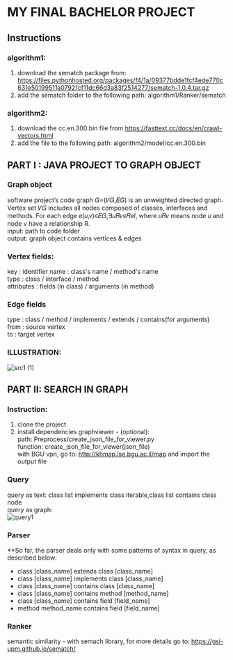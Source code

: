 # __**MY FINAL BACHELOR PROJECT**__

## Instructions
### algorithm1:
1. download the sematch package from: https://files.pythonhosted.org/packages/f4/1a/09377bdde1fcf4ede770c631e50199511a07921cf11dc66d3a83f2514277/sematch-1.0.4.tar.gz
2. add the sematch folder to the following path: algorithm1/Ranker/sematch

### algorithm2:
1. download the cc.en.300.bin file from https://fasttext.cc/docs/en/crawl-vectors.html
2. add the file to the following path: algorithm2/model/cc.en.300.bin




## PART I : JAVA PROJECT TO GRAPH OBJECT

### Graph object
software project’s code graph 𝐺=(𝑉𝐺,𝐸𝐺) is an unweighted directed graph. Vertex set 𝑉𝐺 includes all nodes composed of classes, interfaces and methods. For each edge 𝑒(𝑢,𝑣)∈𝐸𝐺,∃𝑢𝑅𝑣∈𝑅𝑒𝑙, where 𝑢𝑅𝑣 means node 𝑢 and node v have a relationship R.\
input: path to code folder\
output: graph object contains vertices & edges
### Vertex fields:
key : identifier
name : class's name / method's name\
type : class / interface / method\
attributes : fields (in class) / arguments (in method)
### Edge fields
type : class / method / implements / extends / contains(for arguments)\
from : source vertex\
to : target vertex
### ILLUSTRATION:
![src1 (1)](https://user-images.githubusercontent.com/62445178/148656861-98410dbf-f92d-4e69-9fae-c562716cd0e5.png)

## PART II: SEARCH IN GRAPH
### Instruction:
1. clone the project
2. install dependencies
graphviewer - (optional):\
path: Preprocess/create_json_file_for_viewer.py\
function: create_json_file_for_viewer(json_file)\
with BGU vpn, go to: http://khmap.ise.bgu.ac.il/map and import the output file

### Query
query as text: class list implements class iterable,class list contains class node\
query as graph:\
![query1](https://user-images.githubusercontent.com/62445178/148056668-61379d48-9b40-4419-ae4a-f3c919d67483.png)


### Parser
**So far, the parser deals only with some patterns of syntax in query, as described below:
- class [class_name] extends class [class_name]
- class [class_name] implements class [class_name]
- class [class_name] contains class [class_name]
- class [class_name] contains method [method_name]
- class [class_name] contains field [field_name]
- method method_name contains field [field_name]

### Ranker
semantic similarity - with semach library, for more details go to: https://gsi-upm.github.io/sematch/


